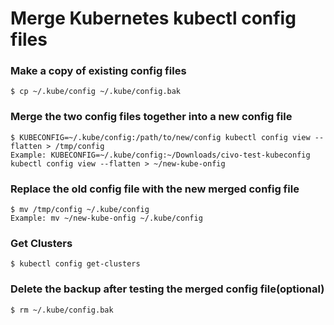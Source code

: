 # Merge Kubernetes kubectl config files
### Make a copy of existing config files
```
$ cp ~/.kube/config ~/.kube/config.bak
```

### Merge the two config files together into a new config file
```
$ KUBECONFIG=~/.kube/config:/path/to/new/config kubectl config view --flatten > /tmp/config
Example: KUBECONFIG=~/.kube/config:~/Downloads/civo-test-kubeconfig kubectl config view --flatten > ~/new-kube-onfig
```

### Replace the old config file with the new merged config file
```
$ mv /tmp/config ~/.kube/config
Example: mv ~/new-kube-onfig ~/.kube/config
```

### Get Clusters
```
$ kubectl config get-clusters
```

### Delete the backup after testing the merged config file(optional) 
```
$ rm ~/.kube/config.bak
```
